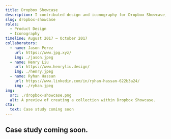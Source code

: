 ```yaml
---
title: Dropbox Showcase
description: I contributed design and iconography for Dropbox Showcase, a (now defunct) tool to help creatives show their work to clients and receive feedback.
slug: dropbox-showcase
roles:
  - Product Design
  - Iconography
timeline: August 2017 – October 2017
collaborators:
  - name: Jason Perez
    url: https://www.jpg.xyz/
    img: ./jason.jpeg
  - name: Henry Liu
    url: https://www.henryliu.design/
    img: ./henry.jpeg
  - name: Ryhan Hassan
    url: https://www.linkedin.com/in/ryhan-hassan-622b3a24/
    img: ./ryhan.jpeg
img:
  src: ./dropbox-showcase.png
  alt: A preview of creating a collection within Dropbox Showcase.
cta:
  text: Case study coming soon
---
```


## Case study coming soon.

